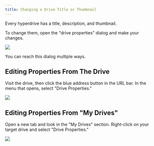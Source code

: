 ```yaml
---
title: Changing a Drive Title or Thumbnail
---
```


Every hyperdrive has a title, description, and thumbnail.

To change them, open the "drive properties" dialog and make your changes.

![](/img/drive-properties-dialog.png)

You can reach this dialog multiple ways.

## Editing Properties From The Drive

Visit the drive, then click the blue address button in the URL bar. In the menu that opens, select "Drive Properties."

![](/img/drive-properties-in-siteinfo.png)

## Editing Properties From "My Drives"

Open a new tab and look in the "My Drives" section. Right-click on your target drive and select "Drive Properties."

![](/img/drive-properties-in-my-drives%20%281%29.png)
